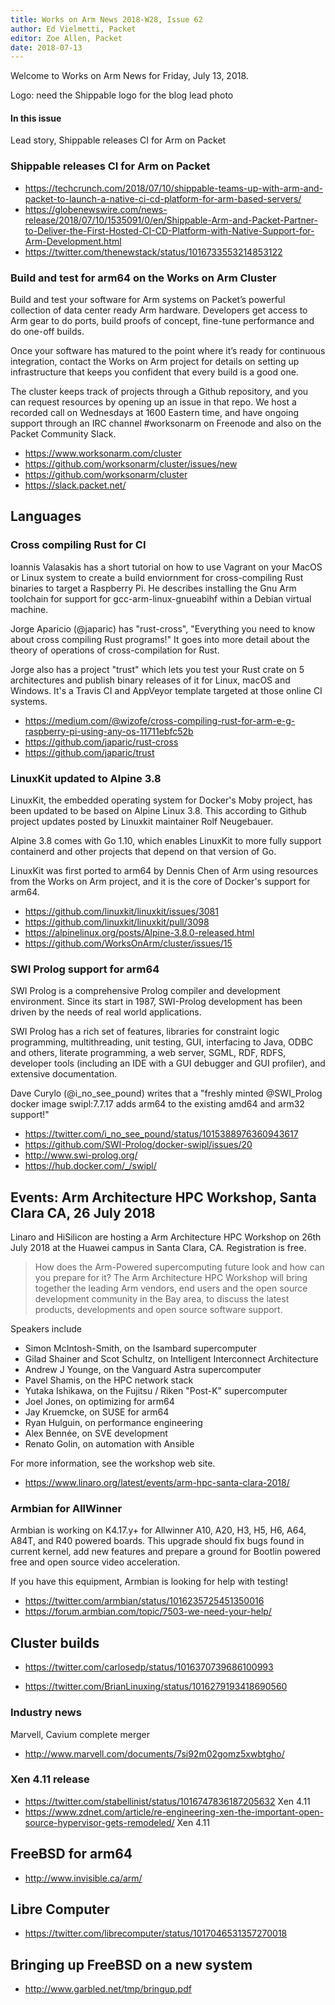 ```yaml
---
title: Works on Arm News 2018-W28, Issue 62
author: Ed Vielmetti, Packet
editor: Zoe Allen, Packet
date: 2018-07-13
---
```


Welcome to Works on Arm News for Friday, July 13, 2018.

Logo: need the Shippable logo for the blog lead photo

#### In this issue

Lead story, Shippable releases CI for Arm on Packet

### Shippable releases CI for Arm on Packet

* https://techcrunch.com/2018/07/10/shippable-teams-up-with-arm-and-packet-to-launch-a-native-ci-cd-platform-for-arm-based-servers/
* https://globenewswire.com/news-release/2018/07/10/1535091/0/en/Shippable-Arm-and-Packet-Partner-to-Deliver-the-First-Hosted-CI-CD-Platform-with-Native-Support-for-Arm-Development.html
* https://twitter.com/thenewstack/status/1016733553214853122

### Build and test for arm64 on the Works on Arm Cluster

Build and test your software for Arm systems on Packet’s 
powerful collection of data center ready Arm hardware. 
Developers get access to Arm gear to do ports, build 
proofs of concept, fine-tune performance and do one-off builds.

Once your software has matured to the point where it’s ready 
for continuous integration, contact the Works on Arm project 
for details on setting up infrastructure that keeps you 
confident that every build is a good one.

The cluster keeps track of projects through a Github
repository, and you can request resources by opening
up an issue in that repo. We host a recorded call on
Wednesdays at 1600 Eastern time, and have ongoing support
through an IRC channel #worksonarm on Freenode and also
on the Packet Community Slack.

* https://www.worksonarm.com/cluster
* https://github.com/worksonarm/cluster/issues/new
* https://github.com/worksonarm/cluster
* https://slack.packet.net/

## Languages

### Cross compiling Rust for CI

Ioannis Valasakis has a short tutorial on how to
use Vagrant on your MacOS or Linux system to create
a build enviornment for cross-compiling Rust binaries
to target a Raspberry Pi. He describes installing the 
Gnu Arm toolchain for support for gcc-arm-linux-gnueabihf
within a Debian virtual machine. 

Jorge Aparicio (@japaric) has "rust-cross", 
"Everything you need to know about cross compiling Rust programs!"
It goes into more detail about the theory of operations
of cross-compilation for Rust.

Jorge also has a project "trust" which lets you
test your Rust crate on 5 architectures and publish 
binary releases of it for Linux, macOS and Windows.
It's a Travis CI and AppVeyor template targeted at
those online CI systems.

* https://medium.com/@wizofe/cross-compiling-rust-for-arm-e-g-raspberry-pi-using-any-os-11711ebfc52b
* https://github.com/japaric/rust-cross
* https://github.com/japaric/trust

### LinuxKit updated to Alpine 3.8

LinuxKit, the embedded operating system for Docker's Moby
project, has been updated to be based on Alpine Linux 3.8.
This according to Github project updates posted by Linuxkit
maintainer Rolf Neugebauer.

Alpine 3.8 comes with Go 1.10, which enables LinuxKit to
more fully support containerd and other projects that
depend on that version of Go.

LinuxKit was first ported to arm64 by Dennis Chen of
Arm using resources from the Works on Arm project, and
it is the core of Docker's support for arm64.

* https://github.com/linuxkit/linuxkit/issues/3081
* https://github.com/linuxkit/linuxkit/pull/3098
* https://alpinelinux.org/posts/Alpine-3.8.0-released.html
* https://github.com/WorksOnArm/cluster/issues/15

### SWI Prolog support for arm64

SWI Prolog is a comprehensive Prolog compiler and development environment.
Since its start in 1987, SWI-Prolog development has been driven by 
the needs of real world applications. 

SWI Prolog has a rich set of features, libraries for 
constraint logic programming, multithreading, unit testing, 
GUI, interfacing to Java, ODBC and others, literate programming, 
a web server, SGML, RDF, RDFS, developer tools (including an 
IDE with a GUI debugger and GUI profiler), and extensive documentation.

Dave Curylo (@i_no_see_pound) writes that a "freshly minted 
@SWI_Prolog docker image swipl:7.7.17 adds arm64 
to the existing amd64 and arm32 support!"

* https://twitter.com/i_no_see_pound/status/1015388976360943617
* https://github.com/SWI-Prolog/docker-swipl/issues/20
* http://www.swi-prolog.org/
* https://hub.docker.com/_/swipl/

## Events: Arm Architecture HPC Workshop, Santa Clara CA, 26 July 2018

Linaro and HiSilicon are hosting a
Arm Architecture HPC Workshop on 26th July 2018 at the 
Huawei campus in Santa Clara, CA. Registration is free.

> How does the Arm-Powered supercomputing future look and how can you prepare for it? The Arm Architecture HPC Workshop will bring together the leading Arm vendors, end users and the open source development community in the Bay area, to discuss the latest products, developments and open source software support. 

Speakers include

* Simon McIntosh-Smith, on the Isambard supercomputer
* Gilad Shainer and Scot Schultz, on Intelligent Interconnect Architecture
* Andrew J Younge, on the Vanguard Astra supercomputer
* Pavel Shamis, on the HPC network stack
* Yutaka Ishikawa, on the Fujitsu / Riken "Post-K" supercomputer
* Joel Jones, on optimizing for arm64
* Jay Kruemcke, on SUSE for arm64
* Ryan Hulguin, on performance engineering
* Alex Bennée, on SVE development
* Renato Golin, on automation with Ansible

For more information, see the workshop web site.

* https://www.linaro.org/latest/events/arm-hpc-santa-clara-2018/

### Armbian for AllWinner

Armbian is working on K4.17.y+ for Allwinner A10, A20, H3,
H5, H6, A64, A84T, and R40 powered boards. This upgrade should fix 
bugs found in current kernel, add new features and prepare a 
ground for Bootlin powered free and open source video
acceleration. 

If you have this equipment, Armbian is looking for help with testing!

* https://twitter.com/armbian/status/1016235725451350016
* https://forum.armbian.com/topic/7503-we-need-your-help/

## Cluster builds

* https://twitter.com/carlosedp/status/1016370739686100993

* https://twitter.com/BrianLinuxing/status/1016279193418690560

### Industry news

Marvell, Cavium complete merger

* http://www.marvell.com/documents/7si92m02gomz5xwbtgho/

### Xen 4.11 release

* https://twitter.com/stabellinist/status/1016747836187205632 Xen 4.11
* https://www.zdnet.com/article/re-engineering-xen-the-important-open-source-hypervisor-gets-remodeled/ Xen 4.11

## FreeBSD for arm64

* http://www.invisible.ca/arm/

## Libre Computer

* https://twitter.com/librecomputer/status/1017046531357270018

## Bringing up FreeBSD on a new system

* http://www.garbled.net/tmp/bringup.pdf
